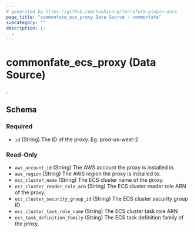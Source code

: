 ```yaml
---
# generated by https://github.com/hashicorp/terraform-plugin-docs
page_title: "commonfate_ecs_proxy Data Source - commonfate"
subcategory: ""
description: |-
  .
---
```


# commonfate_ecs_proxy (Data Source)

.



<!-- schema generated by tfplugindocs -->
## Schema

### Required

- `id` (String) The ID of the proxy. Eg: prod-us-west-2

### Read-Only

- `aws_account_id` (String) The AWS account the proxy is installed in.
- `aws_region` (String) The AWS region the proxy is installed to.
- `ecs_cluster_name` (String) The ECS cluster name of the proxy.
- `ecs_cluster_reader_role_arn` (String) The ECS cluster reader role ARN of the proxy.
- `ecs_cluster_security_group_id` (String) The ECS cluster security group ID
- `ecs_cluster_task_role_name` (String) The ECS cluster task role ARN
- `ecs_task_definition_family` (String) The ECS task definition family of the proxy.



